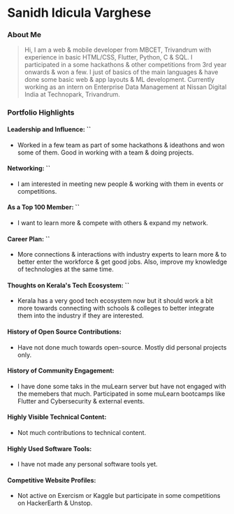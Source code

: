 # Sanidh Idicula Varghese

### About Me

> Hi, I am a web & mobile developer from MBCET, Trivandrum with experience in basic HTML/CSS, Flutter, Python, C & SQL. I participated in a some hackathons & other competitions from 3rd year onwards & won a few. I just of basics of the main languages & have done some basic web & app layouts & ML development. Currently working as an intern on Enterprise Data Management at Nissan Digital India at Technopark, Trivandrum.


### Portfolio Highlights



#### Leadership and Influence: ``

- Worked in a few team as part of some hackathons & ideathons and won some of them. Good in working with a team & doing projects.

#### Networking: ``

- I am interested in meeting new people & working with them in events or competitions.

#### As a Top 100 Member: ``

- I want to learn more & compete with others & expand my network.

#### Career Plan: ``

- More connections & interactions with industry experts to learn more & to better enter the workforce & get good jobs. Also, improve my knowledge of technologies at the same time.

#### Thoughts on Kerala's Tech Ecosystem: ``

- Kerala has a very good tech ecosystem now but it should work a bit more towards connecting with schools & colleges to better integrate them into the industry if they are interested.

#### History of Open Source Contributions:

- Have not done much towards open-source. Mostly did personal projects only.

#### History of Community Engagement:

-  I have done some taks in the muLearn server but have not engaged with the memebers that much. Participated in some muLearn bootcamps like Flutter and Cybersecurity & external events.

#### Highly Visible Technical Content:

- Not much contributions to technical content.

#### Highly Used Software Tools:

- I have not made any personal software tools yet.

#### Competitive Website Profiles:

- Not active on Exercism or Kaggle but participate in some competitions on HackerEarth & Unstop.

  

